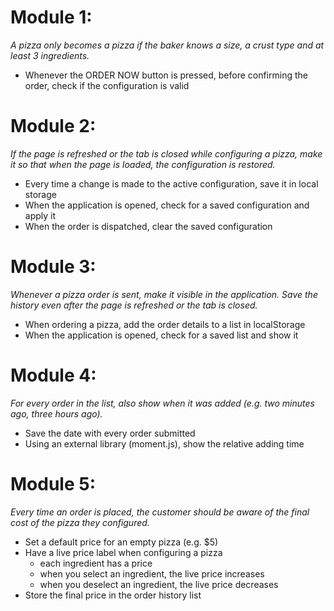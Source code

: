 # Module 1:
*A pizza only becomes a pizza if the baker knows a size, a crust type and at least 3 ingredients.*
* Whenever the ORDER NOW button is pressed, before confirming the order, check if the configuration is valid

# Module 2:
*If the page is refreshed or the tab is closed while configuring a pizza, make it so that when the page is loaded, the configuration is restored.*

* Every time a change is made to the active configuration, save it in local storage
* When the application is opened, check for a saved configuration and apply it
* When the order is dispatched, clear the saved configuration

# Module 3:
*Whenever a pizza order is sent, make it visible in the application. Save the history even after the page is refreshed or the tab is closed.*

* When ordering a pizza, add the order details to a list in localStorage
* When the application is opened, check for a saved list and show it

# Module 4:
*For every order in the list, also show when it was added (e.g. two minutes ago, three hours ago).*

* Save the date with every order submitted
* Using an external library (moment.js), show the relative adding time

# Module 5:
*Every time an order is placed, the customer should be aware of the final cost of the pizza they configured.*

+ Set a default price for an empty pizza (e.g. $5)
+ Have a live price label when configuring a pizza
   - each ingredient has a price
   - when you select an ingredient, the live price increases
   - when you deselect an ingredient, the live price decreases
+ Store the final price in the order history list
